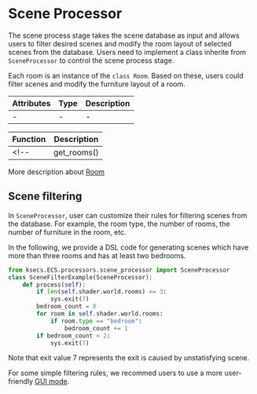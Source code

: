 # Scene Processor

<!-- ## Description -->

The scene process stage takes
the scene database as input and allows users
to filter desired scenes and modify the room layout of selected scenes from the database. 
Users need to implement a class inherite from `SceneProcessor` to control the scene process stage.

Each room is an instance of the `class Room`.
Based on these, users could filter scenes and modify the furniture layout of a room.

|Attributes |Type | Description    |
|---    |---    |--- |
| -|-|- |

|Function   |Description    |
|---    |---    |
<!-- |get_rooms()  |return the room list (list of `class Room`)| -->

More description about [Room](./room.md)

## Scene filtering

In `SceneProcessor`, user can customize their rules for filtering scenes from the database. For example, the room type, the number of rooms, the number of furniture in the room, etc.
<!-- Filter a scene according to its room type. In this example, we filter scenes with kitchen. -->

In the following, we provide a DSL code for generating scenes which have more than three rooms and has at least two bedrooms.

```python
from ksecs.ECS.processors.scene_processor import SceneProcessor
class SceneFilterExample(SceneProcessor):
    def process(self):
        if len(self.shader.world.rooms) <= 3:
            sys.exit(7)
        bedroom_count = 0
        for room in self.shader.world.rooms:
            if room.type == "bedroom":
                bedroom_count += 1
        if bedroom_count < 2:
            sys.exit(7)
```

Note that exit value 7 represents the exit is caused by unstatisfying scene.

For some simple filtering rules, we recommed users to use a more user-friendly [GUI mode](https://www.kujiale.com/coohomcloud/kloudscene#/).

<!-- A [Web GUI](https://www.kujiale.com/coohomcloud/kloudscene#/) for scene filtering is more user-friendly. We recommend users to use filtering GUI instead of filtering in `SceneProcessor`. The `SceneProcessor` is optional. -->